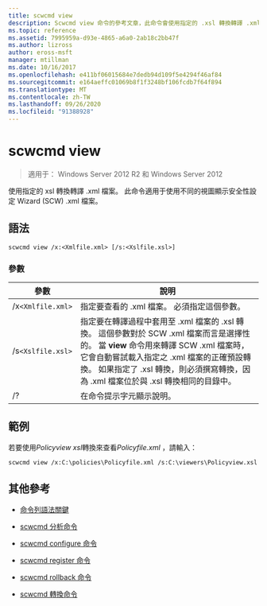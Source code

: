 ```yaml
---
title: scwcmd view
description: Scwcmd view 命令的參考文章，此命令會使用指定的 .xsl 轉換轉譯 .xml 檔案。
ms.topic: reference
ms.assetid: 7995959a-d93e-4865-a6a0-2ab18c2bb47f
ms.author: lizross
author: eross-msft
manager: mtillman
ms.date: 10/16/2017
ms.openlocfilehash: e411bf06015684e7dedb94d109f5e4294f46af84
ms.sourcegitcommit: e164aeffc01069b8f1f3248bf106fcdb7f64f894
ms.translationtype: MT
ms.contentlocale: zh-TW
ms.lasthandoff: 09/26/2020
ms.locfileid: "91388928"
---
```

# <a name="scwcmd-view"></a>scwcmd view

> 適用于： Windows Server 2012 R2 和 Windows Server 2012

使用指定的 xsl 轉換轉譯 .xml 檔案。 此命令適用于使用不同的視圖顯示安全性設定 Wizard (SCW) .xml 檔案。

## <a name="syntax"></a>語法

```
scwcmd view /x:<Xmlfile.xml> [/s:<Xslfile.xsl>]
```

### <a name="parameters"></a>參數

| 參數 | 說明 |
|--|--|
| /x`<Xmlfile.xml>` | 指定要查看的 .xml 檔案。 必須指定這個參數。 |
| /s`<Xslfile.xsl>` | 指定要在轉譯過程中套用至 .xml 檔案的 .xsl 轉換。 這個參數對於 SCW .xml 檔案而言是選擇性的。 當 **view** 命令用來轉譯 SCW .xml 檔案時，它會自動嘗試載入指定之 .xml 檔案的正確預設轉換。 如果指定了 .xsl 轉換，則必須撰寫轉換，因為 .xml 檔案位於與 .xsl 轉換相同的目錄中。 |
| /? | 在命令提示字元顯示說明。 |

## <a name="example"></a>範例

若要使用*Policyview xsl*轉換來查看*Policyfile.xml* ，請輸入：

```
scwcmd view /x:C:\policies\Policyfile.xml /s:C:\viewers\Policyview.xsl
```

## <a name="additional-references"></a>其他參考

- [命令列語法關鍵](command-line-syntax-key.md)

- [scwcmd 分析命令](scwcmd-analyze.md)

- [scwcmd configure 命令](scwcmd-configure.md)

- [scwcmd register 命令](scwcmd-register.md)

- [scwcmd rollback 命令](scwcmd-rollback.md)

- [scwcmd 轉換命令](scwcmd-transform.md)